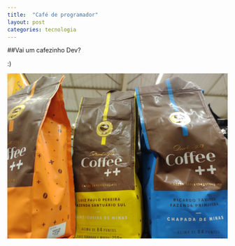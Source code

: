 ```yaml
---
title:  "Café de programador"
layout: post
categories: tecnologia 
---
```


##Vai um cafezinho Dev? 


:)

![JS-date](/assets/img/cafe%2B%2B.jpeg)
